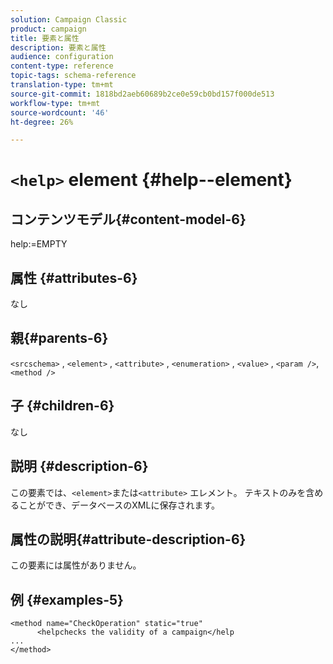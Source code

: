 ```yaml
---
solution: Campaign Classic
product: campaign
title: 要素と属性
description: 要素と属性
audience: configuration
content-type: reference
topic-tags: schema-reference
translation-type: tm+mt
source-git-commit: 1818bd2aeb60689b2ce0e59cb0bd157f000de513
workflow-type: tm+mt
source-wordcount: '46'
ht-degree: 26%

---
```



# `<help>` element  {#help--element}

## コンテンツモデル{#content-model-6}

help:=EMPTY

## 属性 {#attributes-6}

なし

## 親{#parents-6}

`<srcschema>`  ,   `<element>`   ,    `<attribute>`    ,     `<enumeration>`     ,      `<value>`      ,      `<param />`,       `<method />`

## 子 {#children-6}

なし

## 説明 {#description-6}

この要素では、`<element>`または`<attribute>`   エレメント。 テキストのみを含めることができ、データベースのXMLに保存されます。

## 属性の説明{#attribute-description-6}

この要素には属性がありません。

## 例 {#examples-5}

```
<method name="CheckOperation" static="true"
      <helpchecks the validity of a campaign</help
...
</method> 
```
